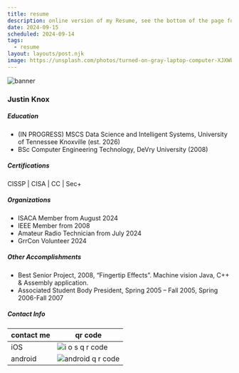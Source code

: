 ```yaml
---
title: resume
description: online version of my Resume, see the bottom of the page for the word and pdf downloads
date: 2024-09-15
scheduled: 2024-09-14
tags:
  - resume
layout: layouts/post.njk
image: https://unsplash.com/photos/turned-on-gray-laptop-computer-XJXWbfSo2f0
---
```


![banner](https://images.unsplash.com/photo-1488590528505-98d2b5aba04b?q=80&w=1740&auto=format&fit=crop&ixlib=rb-4.0.3&ixid=M3wxMjA3fDB8MHxwaG90by1wYWdlfHx8fGVufDB8fHx8fA%3D%3D)


### Justin Knox

##### Education
- (IN PROGRESS) MSCS Data Science and Intelligent Systems, University of Tennessee Knoxville (est. 2026) 
- BSc Computer Engineering Technology, DeVry University (2008)

##### Certifications
CISSP | CISA | CC | Sec+

##### Organizations
- ISACA Member from August 2024
- IEEE Member from 2008
- Amateur Radio Technician from July 2024
- GrrCon Volunteer 2024

##### Other Accomplishments
- Best Senior Project, 2008, “Fingertip Effects”. Machine vision Java, C++ & Assembly application. 
- Associated Student Body President, Spring 2005 – Fall 2005, Spring 2006-Fall 2007

##### Contact Info
| contact me | qr code |
| -------- | ------- |
| iOS | ![i o s q r code](https://imagedelivery.net/h6duaPVMwqSx6OPYA68aOw/263019a1-2f83-43f0-6aff-1f4a372ad200/public) |
| android | ![android q r code](https://imagedelivery.net/h6duaPVMwqSx6OPYA68aOw/ed89ccb2-7be6-4c9c-fe38-d2bbb04e2f00/public) |

